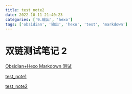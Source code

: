 ```yaml
---
title: test_note2
date: 2022-10-11 21:40:23
categories: ['9.输出', 'hexo']
tags: ['obsidian', '输出', 'hexo', 'test', 'markdown']
---
```

# 双链测试笔记 2

[Obsidian+Hexo Markdown 测试](15e88cd8c66974986443a627dc609838d1dd3971)

[test_note1](33142eb572eac0cb91ae09e56927f7c084bf1f63)

[test_note2](ef348818caaa98f8465dcf0039dd4d25d25ccc03)
